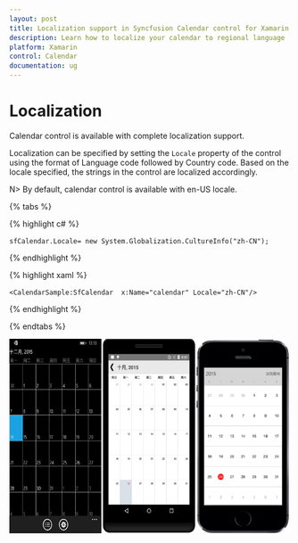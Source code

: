 ```yaml
---
layout: post
title: Localization support in Syncfusion Calendar control for Xamarin.Forms
description: Learn how to localize your calendar to regional language
platform: Xamarin
control: Calendar
documentation: ug
---
```


# Localization

Calendar control is available with complete localization support.
 
Localization can be specified by setting the `Locale` property of the control using the format of Language code followed by Country code. Based on the locale specified, the strings in the control are localized accordingly.
 
N> By default, calendar control is available with en-US locale. 
     
{% tabs %}	 
	 
{% highlight c# %}

	sfCalendar.Locale= new System.Globalization.CultureInfo("zh-CN");
	
{% endhighlight %}

{% highlight xaml %}

	<CalendarSample:SfCalendar  x:Name="calendar" Locale="zh-CN"/>

{% endhighlight %}

{% endtabs %}

![](images/Localization.png)